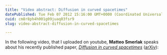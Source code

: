 ```yaml
---
title: "Video abstract: Diffusion in curved spacetimes"
datePublished: Tue Feb 07 2012 15:16:00 GMT+0000 (Coordinated Universal Time)
cuid: cm8r8ph4h001g09juaq03fsr9
slug: video-abstract-diffusion-in-curved-spacetimes

---
```



In the following video, that I uploaded on youtube, **Matteo Smerlak** speaks about his recently published paper, [_Diffusion in curved spacetimes_](http://iopscience.iop.org/1367-2630/14/2/023019/) ([arXiv](http://arxiv.org/abs/1104.3303)):